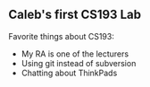 ## Caleb's first CS193 Lab

Favorite things about CS193:
- My RA is one of the lecturers
- Using git instead of subversion
- Chatting about ThinkPads
